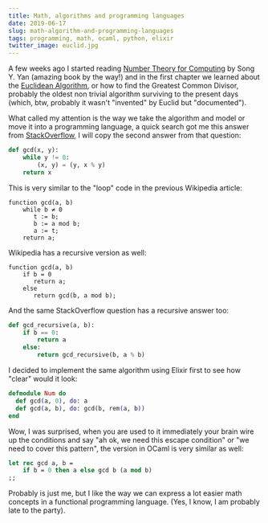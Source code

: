 ```yaml
---
title: Math, algorithms and programming languages
date: 2019-06-17
slug: math-algorithm-and-programming-languages
tags: programming, math, ocaml, python, elixir
twitter_image: euclid.jpg
---
```


A few weeks ago I started reading [Number Theory for Computing](https://www.amazon.com/Number-Theory-Computing-Song-Yan/dp/3540430725) by Song Y. Yan (amazing book by the way!) and in the first chapter we learned about the [Euclidean Algorithm](https://en.wikipedia.org/wiki/Euclidean_algorithm), or how to find the Greatest Common Divisor, probably the oldest non trivial algorithm surviving to the present days (which, btw, probably it wasn't "invented" by Euclid but "documented").

What called my attention is the way we take the algorithm and model or move it into a programming language, a quick search got me this answer from [StackOverflow](https://stackoverflow.com/questions/11175131/code-for-greatest-common-divisor-in-python), I will copy the second answer from that question:

```python
def gcd(x, y):
    while y != 0:
        (x, y) = (y, x % y)
    return x
```

This is very similar to the "loop" code in the previous Wikipedia article:

```algo
function gcd(a, b)
    while b ≠ 0
       t := b; 
       b := a mod b; 
       a := t; 
    return a;
```

Wikipedia has a recursive version as well:

```algo
function gcd(a, b)
    if b = 0
       return a; 
    else
       return gcd(b, a mod b);
```

And the same StackOverflow question has a recursive answer too:

```python
def gcd_recursive(a, b):
    if b == 0:
        return a
    else:
        return gcd_recursive(b, a % b)
```

I decided to implement the same algorithm using Elixir first to see how "clear" would it look:

```elixir
defmodule Num do
  def gcd(a, 0), do: a
  def gcd(a, b), do: gcd(b, rem(a, b))
end
```

Wow, I was surprised, when you are used to it immediately your brain wire up the conditions and say "ah ok, we need this escape condition" or "we need to cover this pattern", the version in OCaml is very similar as well:

```ocaml
let rec gcd a, b =
    if b = 0 then a else gcd b (a mod b)
;;
```

Probably is just me, but I like the way we can express a lot easier math concepts in a functional programming language. (Yes, I know, I am probably late to the party).